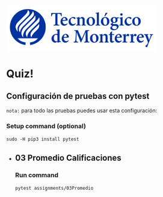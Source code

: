 ![Tec de Monterrey](images/logotecmty.png)
# Quiz!

## Configuración de pruebas con **pytest**

`nota:` para todo las pruebas puedes usar esta configuración:
### Setup command (optional)
```
sudo -H pip3 install pytest
```



- ## 03 Promedio Calificaciones
    ### Run command
    ```
    pytest assignments/03Promedio
    ```
